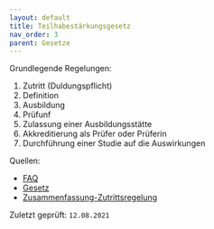 ```yaml
---
layout: default
title: Teilhabestärkungsgesetz
nav_order: 3
parent: Gesetze
---
```


Grundlegende Regelungen:

1.  Zutritt (Duldungspflicht)
2.  Definition
3.  Ausbildung
4.  Prüfunf
5.  Zulassung einer Ausbildungsstätte
6.  Akkreditierung als Prüfer oder Prüferin
7.  Durchführung einer Studie auf die Auswirkungen

Quellen:

 + [FAQ](https://www.bmas.de/DE/Soziales/Teilhabe-und-Inklusion/Politik-fuer-Menschen-mit-Behinderungen/Fragen-und-Antworten-Assistenzhunde/faq-assistenzhunde.html)
 + [Gesetz](https://www.gesetze-im-internet.de/bgg/)
 + [Zusammenfassung-Zutrittsregelung](https://www.assistenzhunde.nrw/Rechtliches/#:~:text=Die%C2%A0Mitnahme%20eines,mit%20Assistenzhund%20ausschlie%C3%9Fen.)

Zuletzt geprüft: `12.08.2021`